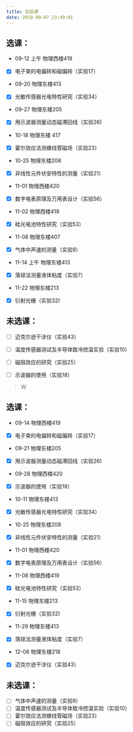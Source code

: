 ```yaml
---
title: 实验课
date: 2018-09-07 23:49:01
---
```


> 

## 选课：
 
- 09-12 上午 物理西楼419
- [x] 电子束的电偏转和磁偏转（实验17）	    
- 09-20 物理东楼413
- [x] 光敏传感器光电特性研究（实验34）
- 09-27 物理东楼205
- [x] 用示波器测量动态磁滞回线（实验26)
- 10-18 物理东楼 417
- [x] 霍尔效应法测螺线管磁场（实验23）
- 10-25 物理东楼208
- [x] 非线性元件伏安特性的测量（实验21）
- 11-01 物理西楼420
- [x] 数字电表原理及万用表设计（实验56）
- 11-02 物理西楼419
- [x] 硅光电池特性研究（实验53）
- 11-08 物理东楼407
- [x] 气体中声速的测量（实验9）
- 11-14 上午 物理东楼413
- [x] 落球法测量液体粘度（实验7）
- 11-22 物理东楼213
- [x] 衍射光栅（实验32)

## 未选课：

- [ ] 迈克尔逊干涉仪（实验43）
- [ ] 温度传感器测试及半导体致冷控温实验（实验10） 
- [ ] 磁阻效应的研究（实验25）
- [ ] 示波器的使用（实验18）


> W

## 选课：

- 09-14 物理西楼419
- [x] 电子束的电偏转和磁偏转（实验17）	    
- 09-21 物理东楼205
- [x] 用示波器测量动态磁滞回线（实验26)
- 09-28 物理西楼420
- [x] 示波器的使用（实验18）
- 10-11 物理东楼413
- [x] 光敏传感器光电特性研究（实验34）
- 10-25 物理东楼208
- [x] 非线性元件伏安特性的测量（实验21）
- 11-01 物理西楼420
- [x] 数字电表原理及万用表设计（实验56）
- 11-08 物理西楼419
- [x] 硅光电池特性研究（实验53）
- 11-15 物理东楼213
- [x] 衍射光栅（实验32)
- 11-29 物理东楼413
- [x] 落球法测量液体粘度（实验7）
- 12-06 物理东楼218
- [x] 迈克尔逊干涉仪（实验43）

## 未选课：

- [ ] 气体中声速的测量（实验9）
- [ ] 温度传感器测试及半导体致冷控温实验（实验10） 
- [ ] 霍尔效应法测螺线管磁场（实验23）
- [ ] 磁阻效应的研究（实验25）
